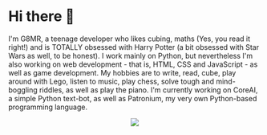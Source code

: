 # Hi there 👋
I'm G8MR, a teenage developer who likes cubing, maths (Yes, you read it right!) and is TOTALLY obsessed with Harry Potter (a bit obsessed with Star Wars as well, to be honest).
I work mainly on Python, but nevertheless I'm also working on web development - that is, HTML, CSS and JavaScript - as well as game development.
My hobbies are to write, read, cube, play around with Lego, listen to music, play chess, solve tough and mind-boggling riddles, as well as play the piano.
I'm currently working on CoreAI, a simple Python text-bot, as well as Patronium, my very own Python-based programming language.

<p align="center"><a href="https://github-readme-stats.vercel.app"><img src="https://github-readme-stats.vercel.app/api?username=G8MR&show_icons=true&theme=dark"></a></p>

